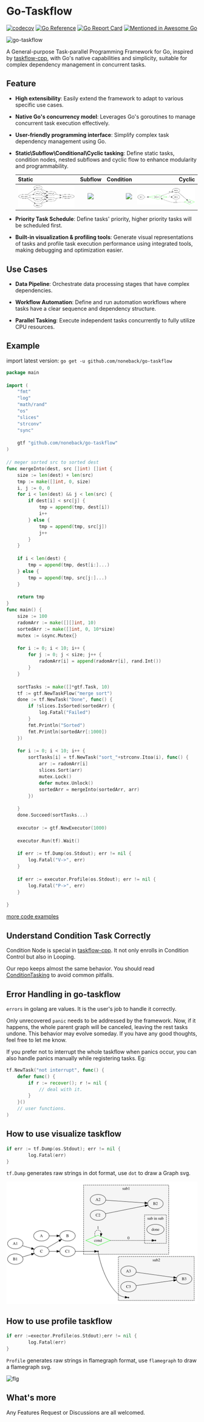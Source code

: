# Go-Taskflow
[![codecov](https://codecov.io/github/noneback/go-taskflow/graph/badge.svg?token=CITXYA10C6)](https://codecov.io/github/noneback/go-taskflow)
[![Go Reference](https://pkg.go.dev/badge/github.com/noneback/go-taskflow.svg)](https://pkg.go.dev/github.com/noneback/go-taskflow)
[![Go Report Card](https://goreportcard.com/badge/github.com/noneback/go-taskflow)](https://goreportcard.com/report/github.com/noneback/go-taskflow)
[![Mentioned in Awesome Go](https://awesome.re/mentioned-badge.svg)](https://github.com/avelino/awesome-go)

![go-taskflow](https://socialify.git.ci/noneback/go-taskflow/image?description=1&language=1&name=1&pattern=Solid&theme=Auto)

A General-purpose Task-parallel Programming Framework for Go, inspired by [taskflow-cpp](https://github.com/taskflow/taskflow), with Go's native capabilities and simplicity, suitable for complex dependency management in concurrent tasks.

## Feature
- **High extensibility**: Easily extend the framework to adapt to various specific use cases.

- **Native Go's concurrency model**: Leverages Go's goroutines to manage concurrent task execution effectively.

- **User-friendly programming interface**: Simplify complex task dependency management using Go.

- **Static\Subflow\Conditional\Cyclic tasking**: Define static tasks, condition nodes, nested subflows and cyclic flow to enhance modularity and programmability.

	| Static | Subflow | Condition | Cyclic |
	|:-----------|:------------:|------------:|------------:|
	| ![](image/simple.svg)     |   ![](image/subflow.svg)   |      ![](image/condition.svg) |      ![](image/loop.svg) |

- **Priority Task Schedule**: Define tasks' priority, higher priority tasks will be scheduled first.

- **Built-in visualization & profiling tools**: Generate visual representations of tasks and profile task execution performance using integrated tools, making debugging and optimization easier.

## Use Cases

- **Data Pipeline**: Orchestrate data processing stages that have complex dependencies.

- **Workflow Automation**: Define and run automation workflows where tasks have a clear sequence and dependency structure.

- **Parallel Tasking**: Execute independent tasks concurrently to fully utilize CPU resources.

## Example
import latest version: `go get -u github.com/noneback/go-taskflow`

```go
package main

import (
	"fmt"
	"log"
	"math/rand"
	"os"
	"slices"
	"strconv"
	"sync"

	gtf "github.com/noneback/go-taskflow"
)

// meger sorted src to sorted dest
func mergeInto(dest, src []int) []int {
	size := len(dest) + len(src)
	tmp := make([]int, 0, size)
	i, j := 0, 0
	for i < len(dest) && j < len(src) {
		if dest[i] < src[j] {
			tmp = append(tmp, dest[i])
			i++
		} else {
			tmp = append(tmp, src[j])
			j++
		}
	}

	if i < len(dest) {
		tmp = append(tmp, dest[i:]...)
	} else {
		tmp = append(tmp, src[j:]...)
	}

	return tmp
}
func main() {
	size := 100
	radomArr := make([][]int, 10)
	sortedArr := make([]int, 0, 10*size)
	mutex := &sync.Mutex{}

	for i := 0; i < 10; i++ {
		for j := 0; j < size; j++ {
			radomArr[i] = append(radomArr[i], rand.Int())
		}
	}

	sortTasks := make([]*gtf.Task, 10)
	tf := gtf.NewTaskFlow("merge sort")
	done := tf.NewTask("Done", func() {
		if !slices.IsSorted(sortedArr) {
			log.Fatal("Failed")
		}
		fmt.Println("Sorted")
		fmt.Println(sortedArr[:1000])
	})

	for i := 0; i < 10; i++ {
		sortTasks[i] = tf.NewTask("sort_"+strconv.Itoa(i), func() {
			arr := radomArr[i]
			slices.Sort(arr)
			mutex.Lock()
			defer mutex.Unlock()
			sortedArr = mergeInto(sortedArr, arr)
		})

	}
	done.Succeed(sortTasks...)

	executor := gtf.NewExecutor(1000)

	executor.Run(tf).Wait()

	if err := tf.Dump(os.Stdout); err != nil {
		log.Fatal("V->", err)
	}

	if err := executor.Profile(os.Stdout); err != nil {
		log.Fatal("P->", err)
	}

}
```

[more code examples](https://github.com/noneback/go-taskflow/tree/main/examples)

## Understand Condition Task Correctly
Condition Node is special in [taskflow-cpp](https://github.com/taskflow/taskflow). It not only enrolls in Condition Control but also in Looping.

Our repo keeps almost the same behavior. You should read [ConditionTasking](https://taskflow.github.io/taskflow/ConditionalTasking.html) to avoid common pitfalls.

## Error Handling in go-taskflow

`errors` in golang are values. It is the user's job to handle it correctly. 

Only unrecovered `panic` needs to be addressed by the framework. Now, if it happens, the whole parent graph will be canceled, leaving the rest tasks undone. This behavior may evolve someday. If you have any good thoughts, feel free to let me know.

If you prefer not to interrupt the whole taskflow when panics occur, you can also handle panics manually while registering tasks.
Eg: 
```go
tf.NewTask("not interrupt", func() {
	defer func() {
		if r := recover(); r != nil {
			// deal with it.
		}
	}()
	// user functions.
)
```

## How to use visualize taskflow
```go
if err := tf.Dump(os.Stdout); err != nil {
		log.Fatal(err)
}
```
`tf.Dump` generates raw strings in dot format, use `dot` to draw a Graph svg.

![dot](image/desc.svg)

## How to use profile taskflow
```go
if err :=exector.Profile(os.Stdout);err != nil {
		log.Fatal(err)
}
```

`Profile` generates raw strings in flamegraph format, use `flamegraph` to draw a flamegraph svg.

![flg](image/fl.svg)

## What's more
Any Features Request or Discussions are all welcomed.

